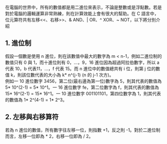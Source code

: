 在電腦的世界中，所有的數值都是用二進位來表示，不論是整數或是浮點數。若是對於電腦的邏輯運算非常熟練，則在計算效能上會有很大的幫助。在 C 語言中，位元算符共有左移<<、右移>>、& AND、| OR、^ XOR、~ NOT，以下將分別介紹

## 1. 進位制
假設一個數是使用 n 進位，則在該數值中最大的數字為 m < n-1，例如二進位制的數值只有 0 與 1，而十進位則有 0，...，9，16 進位因為超過阿拉伯數字，所以 a 代表 10，b 代表11，...，f 代表 15。而 n 進位中的數值總共有 i 位，則第 j 位的數值 k，則該位數代表的大小為 k* n^(j-1) (n 的 j-1 次方)。\
例如一 10 進位數字 3456，第二位(最右邊為第一位)數字為 5，則其代表的數值為 5* 10^(2-1) = 5* 10^1。一 16 進位數字 fe，第二位數字為 f，則其代表的數值為 15* 16^(2-1) = 15* 16^1。一 10 進位數字 001101101，第四位數字為 1，則其代表的數值為 1* 2^(4-1) = 1* 2^3。

## 2. 左移與右移算符
若為 n 進位的數值，所有數字往左移一位，則指數 +1，反之則 -1。對於二進位制而言，左移一位即為 * 2，右移一位即為 / 2。
